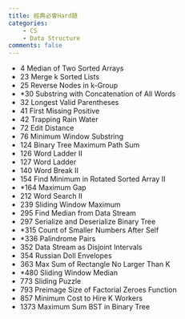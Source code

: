 ```yaml
---
title: 經典必會Hard題
categories: 
    - CS
    - Data Structure
comments: false
---
```



- 4 Median of Two Sorted Arrays
- 23 Merge k Sorted Lists
- 25 Reverse Nodes in k-Group 
- *30 Substring with Concatenation of All Words
- 32 Longest Valid Parentheses
- 41 First Missing Positive
- 42 Trapping Rain Water 
- 72 Edit Distance
- 76 Minimum Window Substring
- 124 Binary Tree Maximum Path Sum
- 126 Word Ladder II
- 127 Word Ladder
- 140 Word Break II
- 154 Find Minimum in Rotated Sorted Array II
- *164 Maximum Gap
- 212 Word Search II
- 239 Sliding Window Maximum
- 295 Find Median from Data Stream
- 297 Serialize and Deserialize Binary Tree 
- *315 Count of Smaller Numbers After Self
- *336 Palindrome Pairs
- 352 Data Stream as Disjoint Intervals
- 354 Russian Doll Envelopes
- 363 Max Sum of Rectangle No Larger Than K
- *480 Sliding Window Median
- 773 Sliding Puzzle
- 793 Preimage Size of Factorial Zeroes Function
- 857 Minimum Cost to Hire K Workers
- 1373 Maximum Sum BST in Binary Tree

